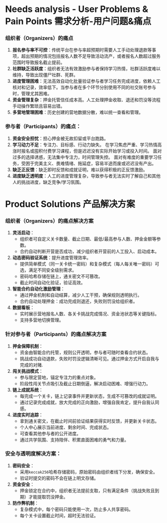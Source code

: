 # Needs analysis - User Problems & Pain Points 需求分析-用户问题&痛点

### 组织者（Organizers）的痛点
1. **报名参与率不可控**：传统平台在参与率超预期时需要人工手动处理退款等事项，超出预期的情况包括报名人数不足导致活动流产，或者报名人数超过服务范围时导致报名截止提前。
2. **社群缺乏活跃度**：组织者无法有效激励参与者保持学习热情，社群活跃度难以维持，导致出现僵尸社群、死群。
3. **进度管理困难**：无法高效自动化批量验证参与者学习任务完成进度，依赖人工核对和记录，效率低下。当参与者在多个环节分别使用不同的社交账号参与时，管理尤其困难。
4. **资金管理复杂**：押金托管信任成本高。人工处理押金收取、退还和罚没等流程手动操作繁琐且容易出错。
5. **多营地管理困难**：历史创建的营地数据分散，难以统一查看和管理。

### 参与者（Participants）的痛点：
1. **资金安全担忧**：担心押金被无故扣留或平台跑路。
2. **学习动力不足**：专注力、目标感、行动力缺失。
在学习焦虑严重、学习热情高涨时报名或囤积付费学习课程，但是迟迟没有实际开始学习或投入时间。
面对过多的选择诱惑，无法集中专注力，时间管理失控。
面对有难度的重要学习任务，受困于完美主义、畏难情绪、拖延症，容易半途而废或迟迟没有产出。
3. **缺乏正反馈**：缺乏即时反馈和成就证明，难以获得积极的正反馈激励。
4. **进度缺乏透明度**：人工的进度管理复杂，导致参与者无法实时了解自己和其他人的挑战进度，缺乏竞争/学习氛围。

# Product Solutions 产品解决方案

### 组织者（Organizers）的痛点解决方案
1. **灵活启动**：
   - 组织者可自定义关卡数量、截止日期、最低/最高参与人数、押金金额等参数。
   - 合约自动判断开营是否成功，减少组织者开营前的人工投入、启动成本。
2. **动态密码验证系统**：提升进度管理效率。
   - 提供简单模式（同一关卡统一密码）和复杂模式（每人每关唯一密码）可选，满足不同安全级别需求。
   - 密码哈希存储在链上，通关密文不可篡改。
   - 截止时间自动化验证，验证高效。
3. **智能合约自动化激励管理**：
   - 通过押金机制和自动结算，减少人工干预，确保规则透明执行。
   - 合约自动处理押金：成功完成则退还，失败则罚没给组织者。
4. **数据看板**：
   - 实时展示营地报名人数、各关卡挑战完成情况、资金池状态等关键指标。
   - 支持多营地切换管理。

### 针对参与者（Participants）的痛点解决方案
1. **押金保障机制**：
   - 资金由智能合约托管，规则公开透明，参与者可随时查看合约状态。
   - 挑战成功自动退款，失败时罚没逻辑清晰可见。通过押金方式开启自我与完成的对赌.
3. **闯关挑战模式**：
   - 参与限定营地，锚定专注力的重点对象。
   - 阶段性闯关节点吸引及截止日期倒逼，解决启动困难、增强行动力。
3. **链上成就系统**：
   - 每完成一个关卡，链上记录事件并更新状态，生成不可篡改的成就证明。
   - 通过记录完成成就，放大完成的正向激励，增强自我肯定，提升自我认同感。
4. **进度实时追踪**：
   - 拿到通关密文，在截止时间前验证结果获得实时反馈，并更新关卡状态。
   - 个人中心展示当前进度、剩余时间、完成状态。
   - 可查看其他参与者的公开进度。
   - 通过共学氛围、支持陪伴、积累直面困难的勇气和力量。

### 安全与透明度解决方案：
1. **密码安全**：
   - 采用`keccak256`哈希存储密码，原始密码由组织者线下分发，确保安全。
   - 验证时提交的密码不会在链上明文存储。
2. **资金安全**：
   - 押金锁定在合约中，组织者无法提前支取，只有满足条件（挑战失败且到期）才能提取罚没押金。
3. **防作弊机制**：
   - 复杂模式中，每个密码只能使用一次，防止多人共享密码。
   - 每个关卡设置截止时间，超时无法验证。